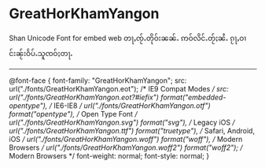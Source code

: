 # GreatHorKhamYangon
Shan Unicode Font for embed web
တႃႇၸႂ်ႉတိုဝ်းၼၼ်ႉ ဢဝ်လိင်ႉတႂ်ႈၼႆႉ ၵႂႃႇဝၢင်းၼႂ်းဝႅပ်ႉသူၸဝ်ႈတႃႉ
******************************************
@font-face {
  font-family: "GreatHorKhamYangon";
  src: url("./fonts/GreatHorKhamYangon.eot"); /* IE9 Compat Modes */
  src: url("./fonts/GreatHorKhamYangon.eot?#iefix") format("embedded-opentype"), /* IE6-IE8 */
    url("./fonts/GreatHorKhamYangon.otf") format("opentype"), /* Open Type Font */
    url("./fonts/GreatHorKhamYangon.svg") format("svg"), /* Legacy iOS */
    url("./fonts/GreatHorKhamYangon.ttf") format("truetype"), /* Safari, Android, iOS */
    url("./fonts/GreatHorKhamYangon.woff") format("woff"), /* Modern Browsers */
    url("./fonts/GreatHorKhamYangon.woff2") format("woff2"); /* Modern Browsers */
  font-weight: normal;
  font-style: normal;
}
